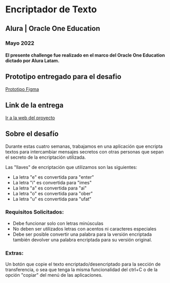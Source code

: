 # Encriptador de Texto
## Alura | Oracle One Education
### Mayo 2022

#### El presente challenge fue realizado en el marco del Oracle One Education dictado por Alura Latam.

## Prototipo entregado para el desafio
[Prototipo Figma](https://www.figma.com/file/trP3p5nEh7XUyB3n2bomjP/Alura-Challenge---Desaf%C3%ADo-1---L%C3%B3gica?node-id=0%3A1 "Prototipo Figma") 

## Link de la entrega
[Ir a la web del proyecto](https://jorgepanigo.github.io/ONE_Challenge1_Encriptador/ "Ir a la web del proyecto") 


## Sobre el desafío
Durante estas cuatro semanas, trabajamos en una aplicación que encripta textos para intercambiar mensajes secretos con otras personas que sepan el secreto de la encriptación utilizada.

Las "llaves" de encriptación que utilizamos son las siguientes:

* La letra "e" es convertida para "enter"
* La letra "i" es convertida para "imes"
* La letra "a" es convertida para "ai"
* La letra "o" es convertida para "ober"
* La letra "u" es convertida para "ufat"

### Requisitos Solicitados:
* Debe funcionar solo con letras minúsculas
* No deben ser utilizados letras con acentos ni caracteres especiales
* Debe ser posible convertir una palabra para la versión encriptada también devolver una palabra encriptada para su versión original.

### Extras:
Un botón que copie el texto encriptado/desencriptado para la sección de transferencia, o sea que tenga la misma funcionalidad del ctrl+C o de la opción "copiar" del menú de las aplicaciones.


